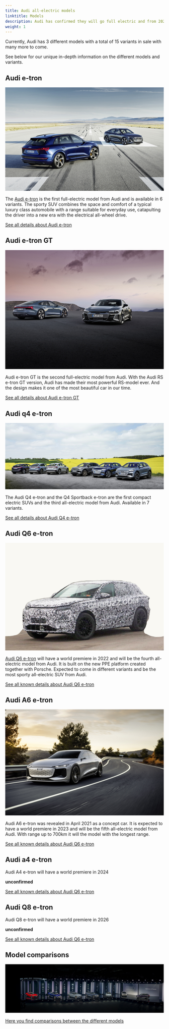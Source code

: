 ```yaml
---
title: Audi all-electric models
linktitle: Models
description: Audi has confirmed they will go full electric and from 2026 only develop all-electric models. Electrichgasgoneaudi.net has all the details about current all-electric models and what we know about the coming models.
weight: 1
---
```





Currently, Audi has 3 different models with a total of 15 variants in sale with many more to come.

See below for our unique in-depth information on the different models and variants.

## Audi e-tron

[![Audi e-tron](/models/e-tron/variants/variants1.jpg)](/models/e-tron/)

The [Audi e-tron](/models/e-tron/) is the first full-electric model from Audi and is available in 6 variants. The sporty SUV combines the space and comfort of a typical luxury class automobile with a range suitable for everyday use, catapulting the driver into a new era with the electrical all-wheel drive.

[See all details about Audi e-tron](/models/e-tron/)

## Audi e-tron GT

[![Audi e-tron](/models/e-tron-gt/variants/variants.jpg)](/models/e-tron-gt/)

Audi e-tron GT is the second full-electric model from Audi. With the Audi RS e-tron GT version, Audi has made their most powerful RS-model ever. And the design makes it one of the most beautiful car in our time.

[See all details about Audi e-tron GT](/models/e-tron-gt/)

## Audi q4 e-tron

[![Audi e-tron](/models/q4-e-tron/variants/variants1.jpg)](/models/q4-e-tron/)

The Audi Q4 e-tron and the Q4 Sportback e-tron are the first compact electric SUVs and the third all-electric model from Audi. Available in 7 variants.

[See all details about Audi Q4 e-tron](/models/q4-e-tron/)

## Audi Q6 e-tron

[![Audi Q6 e-tron](/models/q6-e-tron/prototype1.jpg)](/models/q6-e-tron/) 

[Audi Q6 e-tron](/models/q6-e-tron/) will have a world premiere in 2022 and will be the fourth all-electric model from Audi. It is built on the new PPE platform created together with Porsche. Expected to come in different variants and be the most sporty all-electric SUV from Audi.

[See all known details about Audi Q6 e-tron](/models/q6-e-tron/)

## Audi A6 e-tron

[![Audi A6 e-tron](/models/a6-e-tron/a6-etron-1.jpg)](/models/a6-e-tron/)

Audi A6 e-tron was revealed in April 2021 as a concept car. It is expected to have a world premiere in 2023 and will be the fifth all-electric model from Audi. With range up to 700km it will the model with the longest range.

[See all known details about Audi Q6 e-tron](/models/a6-e-tron/)

## Audi a4 e-tron

Audi A4 e-tron will have a world premiere in 2024

**unconfirmed**


[See all known details about Audi Q6 e-tron](/models/a4-e-tron/)

## Audi Q8 e-tron

Audi Q8 e-tron will have a world premiere in 2026

**unconfirmed**

[See all known details about Audi Q6 e-tron](/models/q8-e-tron/)

## Model comparisons

![bilde](models.jpg "Audi all-electric models")

[Here you find comparisons between the different models](/models/comparisons/)
